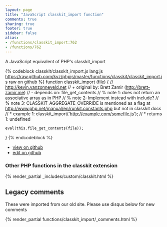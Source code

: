 ```yaml
---
layout: page
title: "JavaScript classkit_import function"
comments: true
sharing: true
footer: true
sidebar: false
alias:
- /functions/classkit_import:762
- /functions/762
---
```

<!-- Generated by Rakefile:build -->
A JavaScript equivalent of PHP's classkit_import

{% codeblock classkit/classkit_import.js lang:js https://raw.github.com/kvz/phpjs/master/functions/classkit/classkit_import.js raw on github %}
function classkit_import (file) {
    // http://kevin.vanzonneveld.net
    // +   original by: Brett Zamir (http://brett-zamir.me)
    // -    depends on: file_get_contents
    // %        note 1: does not return an associative array as in PHP
    // %        note 2: Implement instead with include?
    // %        note 3: CLASSKIT_AGGREGATE_OVERRIDE is mentioned as a flag at http://www.php.net/manual/en/runkit.constants.php but not in classkit docs
    // *     example 1: classkit_import('http://example.com/somefile.js');
    // *     returns 1: undefined

    eval(this.file_get_contents(file));
}
{% endcodeblock %}

 - [view on github](https://github.com/kvz/phpjs/blob/master/functions/classkit/classkit_import.js)
 - [edit on github](https://github.com/kvz/phpjs/edit/master/functions/classkit/classkit_import.js)

### Other PHP functions in the classkit extension
{% render_partial _includes/custom/classkit.html %}
## Legacy comments
These were imported from our old site. Please use disqus below for new comments
<div style="overflow-y: scroll; max-height: 500px;">
{% render_partial functions/classkit_import/_comments.html %}
</div>
